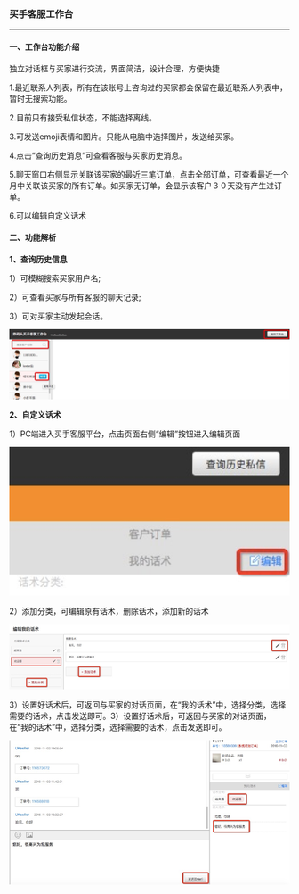 ### 买手客服工作台

---

#### 一、工作台功能介绍

独立对话框与买家进行交流，界面简洁，设计合理，方便快捷

1.最近联系人列表，所有在该账号上咨询过的买家都会保留在最近联系人列表中，暂时无搜索功能。

2.目前只有接受私信状态，不能选择离线。

3.可发送emoji表情和图片。只能从电脑中选择图片，发送给买家。

4.点击“查询历史消息”可查看客服与买家历史消息。

5.聊天窗口右侧显示关联该买家的最近三笔订单，点击全部订单，可查看最近一个月中关联该买家的所有订单。如买家无订单，会显示该客户３０天没有产生过订单。

6.可以编辑自定义话术

#### 二、功能解析

  **1、查询历史信息**

  1）可模糊搜索买家用户名;

  2）可查看买家与所有客服的聊天记录;

  3）可对买家主动发起会话。

  ![](/seller-platform/images/subaccount_2.jpg)

  **2、自定义话术**

  1）PC端进入买手客服平台，点击页面右侧“编辑”按钮进入编辑页面

  ![](/seller-platform/images/subaccount_3.png)

  2）添加分类，可编辑原有话术，删除话术，添加新的话术

  ![](/seller-platform/images/subaccount_4.png)

  3）设置好话术后，可返回与买家的对话页面，在“我的话术”中，选择分类，选择需要的话术，点击发送即可。3）设置好话术后，可返回与买家的对话页面，在“我的话术”中，选择分类，选择需要的话术，点击发送即可。

  ![](/seller-platform/images/subaccount_5.png)

